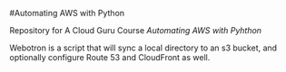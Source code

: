 #Automating AWS with Python

Repository for A Cloud Guru Course *Automating AWS with Pyhthon*

Webotron is a script that will sync a local directory to an s3 bucket, and optionally configure Route 53 and CloudFront as well.
